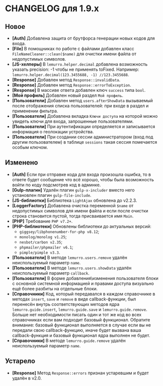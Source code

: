 # CHANGELOG для 1.9.x

## Новое
- **[Auth]** Добавлена защита от брутфорса генерации новых кодов для входа.
- **[File]** В помощниках по работе с файлами добавлен класс `FileNameCleaner::clean($name)` для очистки имени файла от недопустимых символов.
- **[JS-хелперы]** В `lemurro.helper.decimal` добавлена возможность указать precision: -1 чтобы не применять toFixed. Например: `lemurro.helper.decimal(123.3455688, -1) //123.3455688`.
- **[Response]** Добавлен метод `Response::invalidData`.
- **[Response]** Добавлен метод `Response::errorToException`.
- **[Response]** В массиве ответа добавлен ключ `success` типа `bool`.
- **[Мой профиль]** Добавлен новый раздел `Мой профиль`.
- **[Пользователи]** Добавлен метод `users.afterShowData` вызываемый после отображения списка пользователей: при входе в раздел и применении фильтра.
- **[Пользователи]** Добавлена вкладка `Ключи доступа` на которой можно увидеть ключи для входа, запрошенные пользователями.
- **[Пользователи]** При аутентификации определяется и записывается информация о геолокации устройства.
- **[Пользователи]** При создании сессии администратором (вход под другим пользователем) в таблице `sessions` такая сессия помечается особым ключом.

## Изменено
- **[Auth]** Если при отправке кода для входа произошла ошибка, то в ответе будет сообщение что всё хорошо, чтобы была возможность войти по коду подсмотрев код в админке.
- **[Gulp-плагин]** Удалён плагин `gulp-x-includer` вместо него установлен плагин `gulp-file-include`.
- **[JS-библиотки]** Библиотека `LightAjax` обновлена до v2.2.3.
- **[LoggerFactory]** Добавлена очистка переменной `$name` от недопустимых символов для имени файла и если после очистки строка становится пустой, тогда присваивается имя `Main`.
- **[PHP]** Требование `PHP v7.2+`.
- **[PHP-библиотеки]** Обновлены библиотеки до актуальных версий:
  - `giggsey/libphonenumber-for-php v8.12`;
  - `monolog/monolog v1.25`;
  - `nesbot/carbon v2.35`;
  - `phpmailer/phpmailer v6.1`;
  - `pimple/pimple v3.3`.
- **[Пользователи]** В методе `lemurro.users.remove` удалён неиспользуемый параметр `name`.
- **[Пользователи]** В методе `lemurro.users.showData` удалён неиспользуемый параметр `callback`.
- **[Пользователи]** В форме добавления\изменения пользователя блоки с основной системной информацией и правами доступа визуально ещё более разбиты на отдельные блоки.
- **[Справочники]** Код, который передавался в каждом справочнике в методах `insert`, `save` и `remove` в виде callback-функции, был перенесён внутрь соответствующих методов ядра `lemurro.guide.insert`, `lemurro.guide.save` и `lemurro.guide.remove`. Больше нет необходимости писать один и тот же код во всех справочниках если вам подходит базовый функционал. Обратите внимание: базовый функционал выполняется в случае если вы не передали свою callback-функцию, иначе будет вызвана ваша callback-функция и базовый функционал ядра выполнен не будет.
- **[Справочники]** В методе `lemurro.guide.remove` удалён неиспользуемый параметр `name`.

## Устарело
- **[Response]** Метод `Response::errors` признан устаревшим и будет удалён в v2.0.